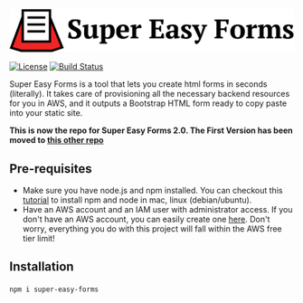 ![Super Easy Forms](img/super-easy-forms-logo.png)

[![License](http://img.shields.io/:license-mit-blue.svg?style=flat-square)](http://gkpty.mit-license.org)
[![Build Status](https://travis-ci.com/gkpty/super_easy_forms.svg?branch=master)](https://travis-ci.com/gkpty/super_easy_forms)

Super Easy Forms is a tool that lets you create html forms in seconds (literally). It takes care of provisioning all the necessary backend resources for you in AWS, and it outputs a Bootstrap HTML form ready to copy paste into your static site.

**This is now the repo for Super Easy Forms 2.0. The First Version has been moved to [this other repo](https://github.com/gkpty/super-easy-forms-classic)**

## Pre-requisites

*  Make sure you have node.js and npm installed. You can checkout this [tutorial](https://medium.com/@lucaskay/install-node-and-npm-using-nvm-in-mac-or-linux-ubuntu-f0c85153e173) to install npm and node in mac, linux (debian/ubuntu).
* Have an AWS account and an IAM user with administrator access. If you don't have an AWS account, you can easily create one [here](https://portal.aws.amazon.com/billing/signup?#/start). Don't worry, everything you do with this project will fall within the AWS free tier limit! 

## Installation

`npm i super-easy-forms`

